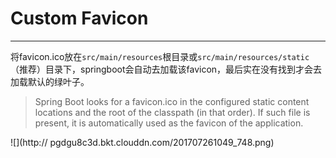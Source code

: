 # Custom Favicon
---

将favicon.ico放在`src/main/resources`根目录或`src/main/resources/static`（推荐）目录下，springboot会自动去加载该favicon，最后实在没有找到才会去加载默认的绿叶子。

> Spring Boot looks for a favicon.ico in the configured static content locations and the root of the classpath (in that order). If such file is present, it is automatically used as the favicon of the application.

![](http://
pgdgu8c3d.bkt.clouddn.com/201707261049_748.png)

